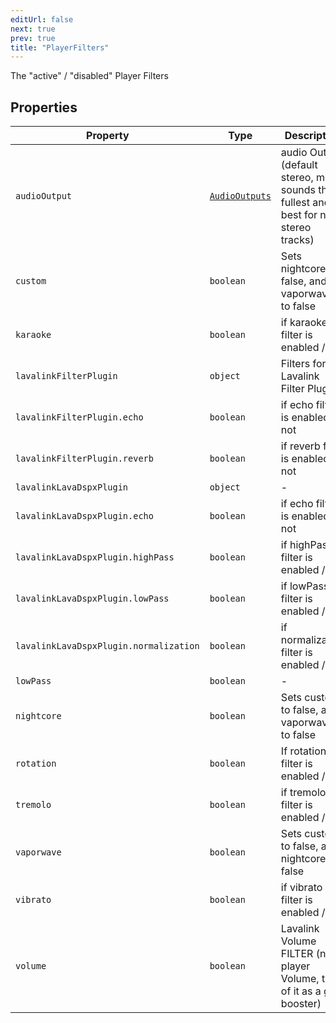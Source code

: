 ```yaml
---
editUrl: false
next: true
prev: true
title: "PlayerFilters"
---
```


The "active" / "disabled" Player Filters

## Properties

| Property | Type | Description | Defined in |
| ------ | ------ | ------ | ------ |
| `audioOutput` | [`AudioOutputs`](/api/type-aliases/audiooutputs/) | audio Output (default stereo, mono sounds the fullest and best for not-stereo tracks) | [src/structures/Types/Filters.ts:26](https://github.com/appujet/lavalink-client/blob/4880e032861893b27e80b7c2d6c36639afbb3479/src/structures/Types/Filters.ts#L26) |
| `custom` | `boolean` | Sets nightcore to false, and vaporwave to false | [src/structures/Types/Filters.ts:10](https://github.com/appujet/lavalink-client/blob/4880e032861893b27e80b7c2d6c36639afbb3479/src/structures/Types/Filters.ts#L10) |
| `karaoke` | `boolean` | if karaoke filter is enabled / not | [src/structures/Types/Filters.ts:18](https://github.com/appujet/lavalink-client/blob/4880e032861893b27e80b7c2d6c36639afbb3479/src/structures/Types/Filters.ts#L18) |
| `lavalinkFilterPlugin` | `object` | Filters for the Lavalink Filter Plugin | [src/structures/Types/Filters.ts:30](https://github.com/appujet/lavalink-client/blob/4880e032861893b27e80b7c2d6c36639afbb3479/src/structures/Types/Filters.ts#L30) |
| `lavalinkFilterPlugin.echo` | `boolean` | if echo filter is enabled / not | [src/structures/Types/Filters.ts:32](https://github.com/appujet/lavalink-client/blob/4880e032861893b27e80b7c2d6c36639afbb3479/src/structures/Types/Filters.ts#L32) |
| `lavalinkFilterPlugin.reverb` | `boolean` | if reverb filter is enabled / not | [src/structures/Types/Filters.ts:34](https://github.com/appujet/lavalink-client/blob/4880e032861893b27e80b7c2d6c36639afbb3479/src/structures/Types/Filters.ts#L34) |
| `lavalinkLavaDspxPlugin` | `object` | - | [src/structures/Types/Filters.ts:36](https://github.com/appujet/lavalink-client/blob/4880e032861893b27e80b7c2d6c36639afbb3479/src/structures/Types/Filters.ts#L36) |
| `lavalinkLavaDspxPlugin.echo` | `boolean` | if echo filter is enabled / not | [src/structures/Types/Filters.ts:44](https://github.com/appujet/lavalink-client/blob/4880e032861893b27e80b7c2d6c36639afbb3479/src/structures/Types/Filters.ts#L44) |
| `lavalinkLavaDspxPlugin.highPass` | `boolean` | if highPass filter is enabled / not | [src/structures/Types/Filters.ts:40](https://github.com/appujet/lavalink-client/blob/4880e032861893b27e80b7c2d6c36639afbb3479/src/structures/Types/Filters.ts#L40) |
| `lavalinkLavaDspxPlugin.lowPass` | `boolean` | if lowPass filter is enabled / not | [src/structures/Types/Filters.ts:38](https://github.com/appujet/lavalink-client/blob/4880e032861893b27e80b7c2d6c36639afbb3479/src/structures/Types/Filters.ts#L38) |
| `lavalinkLavaDspxPlugin.normalization` | `boolean` | if normalization filter is enabled / not | [src/structures/Types/Filters.ts:42](https://github.com/appujet/lavalink-client/blob/4880e032861893b27e80b7c2d6c36639afbb3479/src/structures/Types/Filters.ts#L42) |
| `lowPass` | `boolean` | - | [src/structures/Types/Filters.ts:24](https://github.com/appujet/lavalink-client/blob/4880e032861893b27e80b7c2d6c36639afbb3479/src/structures/Types/Filters.ts#L24) |
| `nightcore` | `boolean` | Sets custom to false, and vaporwave to false | [src/structures/Types/Filters.ts:12](https://github.com/appujet/lavalink-client/blob/4880e032861893b27e80b7c2d6c36639afbb3479/src/structures/Types/Filters.ts#L12) |
| `rotation` | `boolean` | If rotation filter is enabled / not | [src/structures/Types/Filters.ts:16](https://github.com/appujet/lavalink-client/blob/4880e032861893b27e80b7c2d6c36639afbb3479/src/structures/Types/Filters.ts#L16) |
| `tremolo` | `boolean` | if tremolo filter is enabled / not | [src/structures/Types/Filters.ts:20](https://github.com/appujet/lavalink-client/blob/4880e032861893b27e80b7c2d6c36639afbb3479/src/structures/Types/Filters.ts#L20) |
| `vaporwave` | `boolean` | Sets custom to false, and nightcore to false | [src/structures/Types/Filters.ts:14](https://github.com/appujet/lavalink-client/blob/4880e032861893b27e80b7c2d6c36639afbb3479/src/structures/Types/Filters.ts#L14) |
| `vibrato` | `boolean` | if vibrato filter is enabled / not | [src/structures/Types/Filters.ts:22](https://github.com/appujet/lavalink-client/blob/4880e032861893b27e80b7c2d6c36639afbb3479/src/structures/Types/Filters.ts#L22) |
| `volume` | `boolean` | Lavalink Volume FILTER (not player Volume, think of it as a gain booster) | [src/structures/Types/Filters.ts:28](https://github.com/appujet/lavalink-client/blob/4880e032861893b27e80b7c2d6c36639afbb3479/src/structures/Types/Filters.ts#L28) |
